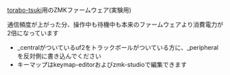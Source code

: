 
[torabo-tsuki](https://github.com/sekigon-gonnoc/torabo-tsuki)用のZMKファームウェア(実験用)

通信頻度が上がった分、操作中も待機中も本来のファームウェアより消費電力が2倍になっています

* _centralがついているuf2をトラックボールがついている方に、_peripheralを反対側に書き込んでください
* キーマップはkeymap-editorおよびzmk-studioで編集できます